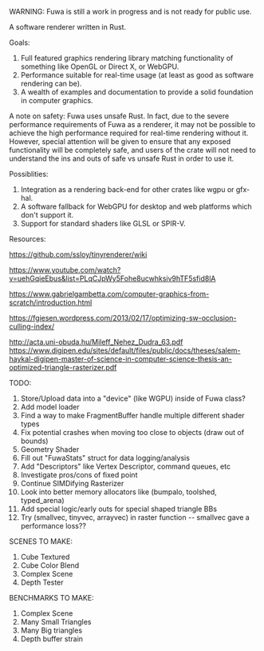 WARNING: Fuwa is still a work in progress and is not ready for public use. 

A software renderer written in Rust.

Goals:
1. Full featured graphics rendering library matching functionality of something like OpenGL or Direct X, or WebGPU.
1. Performance suitable for real-time usage (at least as good as software rendering can be).
1. A wealth of examples and documentation to provide a solid foundation in computer graphics.

A note on safety:
Fuwa uses unsafe Rust. In fact, due to the severe performance requirements of Fuwa as a renderer, it may not be possible to achieve the high performance required for real-time rendering without it. However, special attention will be given to ensure that any exposed functionality will be completely safe, and users of the crate will not need to understand the ins and outs of safe vs unsafe Rust in order to use it.

Possiblities:
1. Integration as a rendering back-end for other crates like wgpu or gfx-hal.
1. A software fallback for WebGPU for desktop and web platforms which don't support it.
1. Support for standard shaders like GLSL or SPIR-V.

Resources:

https://github.com/ssloy/tinyrenderer/wiki

https://www.youtube.com/watch?v=uehGqieEbus&list=PLqCJpWy5Fohe8ucwhksiv9hTF5sfid8lA

https://www.gabrielgambetta.com/computer-graphics-from-scratch/introduction.html

https://fgiesen.wordpress.com/2013/02/17/optimizing-sw-occlusion-culling-index/

http://acta.uni-obuda.hu/Mileff_Nehez_Dudra_63.pdf
https://www.digipen.edu/sites/default/files/public/docs/theses/salem-haykal-digipen-master-of-science-in-computer-science-thesis-an-optimized-triangle-rasterizer.pdf


TODO:
1. Store/Upload data into a "device" (like WGPU) inside of Fuwa class?
1. Add model loader
1. Find a way to make FragmentBuffer handle multiple different shader types
1. Fix potential crashes when moving too close to objects (draw out of bounds)
1. Geometry Shader
1. Fill out "FuwaStats" struct for data logging/analysis
1. Add "Descriptors" like Vertex Descriptor, command queues, etc
1. Investigate pros/cons of fixed point
1. Continue SIMDifying Rasterizer
1. Look into better memory allocators like (bumpalo, toolshed, typed_arena)
1. Add special logic/early outs for special shaped triangle BBs
1. Try (smallvec, tinyvec, arrayvec) in raster function -- smallvec gave a performance loss??

SCENES TO MAKE:
1. Cube Textured
1. Cube Color Blend
1. Complex Scene
1. Depth Tester

BENCHMARKS TO MAKE:
1. Complex Scene
1. Many Small Triangles
1. Many Big triangles
1. Depth buffer strain